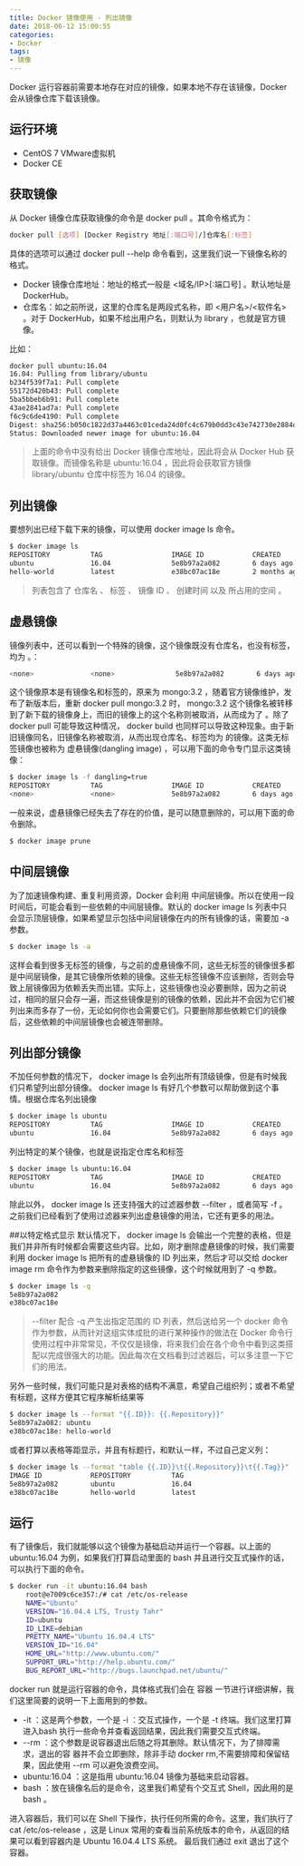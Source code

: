 ```yaml
---
title: Docker 镜像使用 - 列出镜像
date: 2018-06-12 15:00:55
categories:
- Docker
tags:
- 镜像
---
```


Docker 运行容器前需要本地存在对应的镜像，如果本地不存在该镜像，Docker 会从镜像仓库下载该镜像。

## 运行环境
- CentOS 7 VMware虚拟机
- Docker CE

## 获取镜像
从 Docker 镜像仓库获取镜像的命令是 docker pull 。其命令格式为：
``` bash
docker pull [选项] [Docker Registry 地址[:端口号]/]仓库名[:标签]
```
具体的选项可以通过 docker pull --help 命令看到，这里我们说一下镜像名称的格式。
- Docker 镜像仓库地址：地址的格式一般是 <域名/IP>[:端口号] 。默认地址是 DockerHub。
- 仓库名：如之前所说，这里的仓库名是两段式名称，即 <用户名>/<软件名> 。对于 DockerHub，如果不给出用户名，则默认为 library ，也就是官方镜像。

比如：
```bash
docker pull ubuntu:16.04
16.04: Pulling from library/ubuntu
b234f539f7a1: Pull complete
55172d420b43: Pull complete
5ba5bbeb6b91: Pull complete
43ae2841ad7a: Pull complete
f6c9c6de4190: Pull complete
Digest: sha256:b050c1822d37a4463c01ceda24d0fc4c679b0dd3c43e742730e2884d3c582e3a
Status: Downloaded newer image for ubuntu:16.04

```
> 上面的命令中没有给出 Docker 镜像仓库地址，因此将会从 Docker Hub 获取镜像。而镜像名称是 ubuntu:16.04 ，因此将会获取官方镜像 library/ubuntu 仓库中标签为 16.04 的镜像。

## 列出镜像
要想列出已经下载下来的镜像，可以使用 docker image ls 命令。
``` bash
$ docker image ls
REPOSITORY          TAG                 IMAGE ID            CREATED             SIZE
ubuntu              16.04               5e8b97a2a082        6 days ago          114 MB
hello-world         latest              e38bc07ac18e        2 months ago        1.85 kB
```
> 列表包含了 仓库名 、 标签 、 镜像 ID 、 创建时间 以及 所占用的空间 。

## 虚悬镜像

镜像列表中，还可以看到一个特殊的镜像，这个镜像既没有仓库名，也没有标签，均为 <none> 。：
```bash
<none>              <none>               5e8b97a2a082        6 days ago          114 MB
```
这个镜像原本是有镜像名和标签的，原来为 mongo:3.2 ，随着官方镜像维护，发布了新版本后，重新 docker pull mongo:3.2 时， mongo:3.2 这个镜像名被转移到了新下载的镜像身上，而旧的镜像上的这个名称则被取消，从而成为了 <none> 。除了 docker pull 可能导致这种情况， docker build 也同样可以导致这种现象。由于新旧镜像同名，旧镜像名称被取消，从而出现仓库名、标签均为 <none> 的镜像。这类无标签镜像也被称为 虚悬镜像(dangling image) ，可以用下面的命令专门显示这类镜像：
```bash
$ docker image ls -f dangling=true
REPOSITORY          TAG                 IMAGE ID            CREATED             SIZE
<none>              <none>              5e8b97a2a082        6 days ago          114 MB
```
一般来说，虚悬镜像已经失去了存在的价值，是可以随意删除的，可以用下面的命令删除。
```bash
$ docker image prune
```

## 中间层镜像
为了加速镜像构建、重复利用资源，Docker 会利用 中间层镜像。所以在使用一段时间后，可能会看到一些依赖的中间层镜像。默认的 docker image ls 列表中只会显示顶层镜像，如果希望显示包括中间层镜像在内的所有镜像的话，需要加 -a 参数。
```bash
$ docker image ls -a
```
这样会看到很多无标签的镜像，与之前的虚悬镜像不同，这些无标签的镜像很多都是中间层镜像，是其它镜像所依赖的镜像。这些无标签镜像不应该删除，否则会导致上层镜像因为依赖丢失而出错。实际上，这些镜像也没必要删除，因为之前说过，相同的层只会存一遍，而这些镜像是别的镜像的依赖，因此并不会因为它们被列出来而多存了一份，无论如何你也会需要它们。只要删除那些依赖它们的镜像后，这些依赖的中间层镜像也会被连带删除。

## 列出部分镜像
不加任何参数的情况下， docker image ls 会列出所有顶级镜像，但是有时候我们只希望列出部分镜像。 docker image ls 有好几个参数可以帮助做到这个事情。根据仓库名列出镜像
```bash
$ docker image ls ubuntu
REPOSITORY          TAG                 IMAGE ID            CREATED             SIZE
ubuntu              16.04               5e8b97a2a082        6 days ago          114 MB
```
列出特定的某个镜像，也就是说指定仓库名和标签
```bash
$ docker image ls ubuntu:16.04
REPOSITORY          TAG                 IMAGE ID            CREATED             SIZE
ubuntu              16.04               5e8b97a2a082        6 days ago          114 MB
```
除此以外， docker image ls 还支持强大的过滤器参数 --filter ，或者简写 -f 。之前我们已经看到了使用过滤器来列出虚悬镜像的用法，它还有更多的用法。

##以特定格式显示
默认情况下， docker image ls 会输出一个完整的表格，但是我们并非所有时候都会需要这些内容。比如，刚才删除虚悬镜像的时候，我们需要利用 docker image ls 把所有的虚悬镜像的 ID 列出来，然后才可以交给 docker image rm 命令作为参数来删除指定的这些镜像，这个时候就用到了 -q 参数。
```bash
$ docker image ls -q
5e8b97a2a082
e38bc07ac18e
```
> --filter 配合 -q 产生出指定范围的 ID 列表，然后送给另一个 docker 命令作为参数，从而针对这组实体成批的进行某种操作的做法在 Docker 命令行使用过程中非常常见，不仅仅是镜像，将来我们会在各个命令中看到这类搭配以完成很强大的功能。因此每次在文档看到过滤器后，可以多注意一下它们的用法。

另外一些时候，我们可能只是对表格的结构不满意，希望自己组织列；或者不希望有标题，这样方便其它程序解析结果等
```bash
$ docker image ls --format "{{.ID}}: {{.Repository}}"
5e8b97a2a082: ubuntu
e38bc07ac18e: hello-world
```
或者打算以表格等距显示，并且有标题行，和默认一样，不过自己定义列：
```bash
$ docker image ls --format "table {{.ID}}\t{{.Repository}}\t{{.Tag}}"
IMAGE ID            REPOSITORY          TAG
5e8b97a2a082        ubuntu              16.04
e38bc07ac18e        hello-world         latest
```

## 运行
有了镜像后，我们就能够以这个镜像为基础启动并运行一个容器。以上面的 ubuntu:16.04 为例，如果我们打算启动里面的 bash 并且进行交互式操作的话，可以执行下面的命令。
```bash
$ docker run -it ubuntu:16.04 bash
	root@e7009c6ce357:/# cat /etc/os-release
	NAME="Ubuntu"
	VERSION="16.04.4 LTS, Trusty Tahr"
	ID=ubuntu
	ID_LIKE=debian
	PRETTY_NAME="Ubuntu 16.04.4 LTS"
	VERSION_ID="16.04"
	HOME_URL="http://www.ubuntu.com/"
	SUPPORT_URL="http://help.ubuntu.com/"
	BUG_REPORT_URL="http://bugs.launchpad.net/ubuntu/"
```
docker run 就是运行容器的命令，具体格式我们会在 容器 一节进行详细讲解，我们这里简要的说明一下上面用到的参数。
- -it ：这是两个参数，一个是 -i ：交互式操作，一个是 -t 终端。我们这里打算进入bash 执行一些命令并查看返回结果，因此我们需要交互式终端。
- --rm ：这个参数是说容器退出后随之将其删除。默认情况下，为了排障需求，退出的容 器并不会立即删除，除非手动 docker rm,不需要排障和保留结果，因此使用 --rm 可以避免浪费空间。
- ubuntu:16.04 ：这是指用 ubuntu:16.04 镜像为基础来启动容器。
- bash ：放在镜像名后的是命令，这里我们希望有个交互式 Shell，因此用的是 bash 。

进入容器后，我们可以在 Shell 下操作，执行任何所需的命令。这里，我们执行了 cat /etc/os-release ，这是 Linux 常用的查看当前系统版本的命令，从返回的结果可以看到容器内是 Ubuntu 16.04.4 LTS 系统。
最后我们通过 exit 退出了这个容器。
